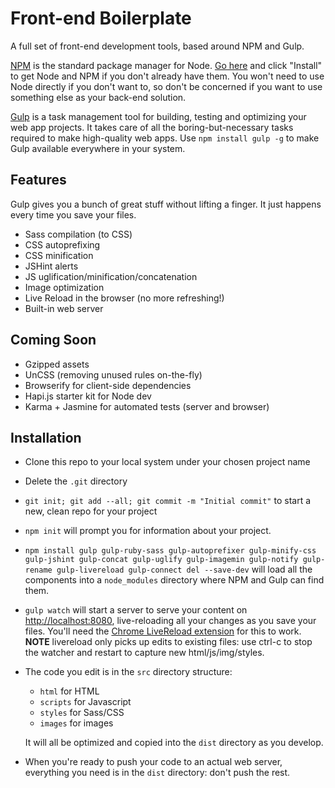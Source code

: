# Front-end Boilerplate

A full set of front-end development tools, based around NPM and Gulp.

[NPM](http://npmjs.org) is the standard package manager for Node. [Go here](http://nodejs.org) and click "Install" to get Node and NPM if you don't already have them. You won't need to use Node directly if you don't want to, so don't be concerned if you want to use something else as your back-end solution.

[Gulp](http://gulpjs.com) is a task management tool for building, testing and optimizing your web app projects. It takes care of all the boring-but-necessary tasks required to make high-quality web apps. Use ```npm install gulp -g``` to make Gulp available everywhere in your system.

## Features

Gulp gives you a bunch of great stuff without lifting a finger. It just happens every time you save your files.

- Sass compilation (to CSS)
- CSS autoprefixing
- CSS minification
- JSHint alerts
- JS uglification/minification/concatenation
- Image optimization
- Live Reload in the browser (no more refreshing!)
- Built-in web server

## Coming Soon

- Gzipped assets
- UnCSS (removing unused rules on-the-fly)
- Browserify for client-side dependencies
- Hapi.js starter kit for Node dev
- Karma + Jasmine for automated tests (server and browser)

## Installation

- Clone this repo to your local system under your chosen project name
- Delete the ```.git``` directory
- ```git init; git add --all; git commit -m "Initial commit"``` to start a new, clean repo for your project
- ```npm init``` will prompt you for information about your project.
- ```npm install gulp gulp-ruby-sass gulp-autoprefixer gulp-minify-css gulp-jshint gulp-concat gulp-uglify gulp-imagemin gulp-notify gulp-rename gulp-livereload gulp-connect del --save-dev``` will load all the components into a ```node_modules``` directory where NPM and Gulp can find them.
- ```gulp watch``` will start a server to serve your content on [http://localhost:8080](http://localhost:8080), live-reloading all your changes as you save your files. You'll need the [Chrome LiveReload extension](https://chrome.google.com/webstore/detail/livereload/jnihajbhpnppcggbcgedagnkighmdlei) for this to work. **NOTE** livereload only picks up edits to existing files: use ctrl-c to stop the watcher and restart to capture new html/js/img/styles.
- The code you edit is in the ```src``` directory structure:
  - ```html``` for HTML
  - ```scripts``` for Javascript
  - ```styles``` for Sass/CSS
  - ```images``` for images

  It will all be optimized and copied into the ```dist``` directory as you develop.
- When you're ready to push your code to an actual web server, everything you need is in the ```dist``` directory: don't push the rest.
